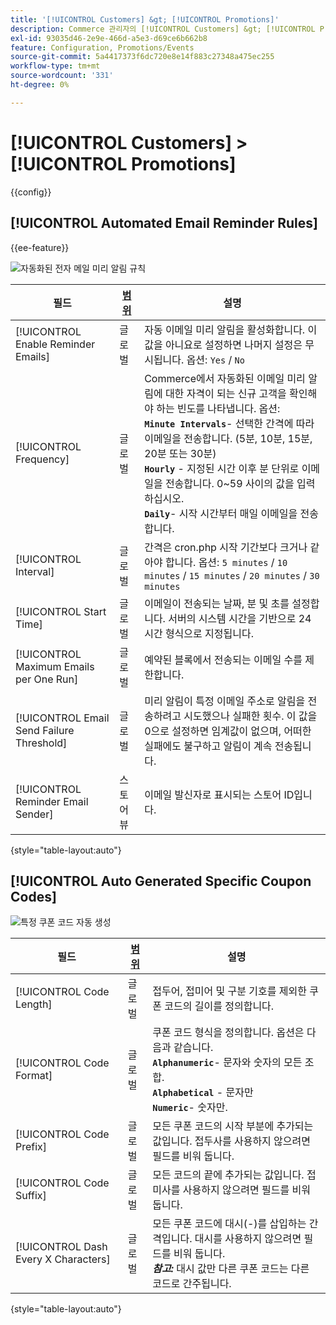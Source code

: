 ```yaml
---
title: '[!UICONTROL Customers] &gt; [!UICONTROL Promotions]'
description: Commerce 관리자의 [!UICONTROL Customers] &gt; [!UICONTROL Promotions] 페이지에서 구성 설정을 검토하십시오.
exl-id: 93035d46-2e9e-466d-a5e3-d69ce6b662b8
feature: Configuration, Promotions/Events
source-git-commit: 5a4417373f6dc720e8e14f883c27348a475ec255
workflow-type: tm+mt
source-wordcount: '331'
ht-degree: 0%

---
```


# [!UICONTROL Customers] > [!UICONTROL Promotions]

{{config}}

## [!UICONTROL Automated Email Reminder Rules]

{{ee-feature}}

![자동화된 전자 메일 미리 알림 규칙](./assets/promotions-automated-email-reminder-rules.png)<!-- zoom -->

<!-- [Automated Email Reminder Rules](https://experienceleague.adobe.com/ko/docs/commerce-admin/marketing/communications/email-reminders/email-reminder-rules#configure-email-reminders) -->

| 필드 | [범위](../../getting-started/websites-stores-views.md#scope-settings) | 설명 |
|--- |--- |--- |
| [!UICONTROL Enable Reminder Emails] | 글로벌 | 자동 이메일 미리 알림을 활성화합니다. 이 값을 아니요로 설정하면 나머지 설정은 무시됩니다. 옵션: `Yes` / `No` |
| [!UICONTROL Frequency] | 글로벌 | Commerce에서 자동화된 이메일 미리 알림에 대한 자격이 되는 신규 고객을 확인해야 하는 빈도를 나타냅니다. 옵션: <br/>**`Minute Intervals`**- 선택한 간격에 따라 이메일을 전송합니다. (5분, 10분, 15분, 20분 또는 30분)<br/>**`Hourly`** - 지정된 시간 이후 분 단위로 이메일을 전송합니다. 0~59 사이의 값을 입력하십시오. <br/>**`Daily`**- 시작 시간부터 매일 이메일을 전송합니다. |
| [!UICONTROL Interval] | 글로벌 | 간격은 cron.php 시작 기간보다 크거나 같아야 합니다. 옵션: `5 minutes` / `10 minutes` / `15 minutes` / `20 minutes` / `30 minutes` |
| [!UICONTROL Start Time] | 글로벌 | 이메일이 전송되는 날짜, 분 및 초를 설정합니다. 서버의 시스템 시간을 기반으로 24시간 형식으로 지정됩니다. |
| [!UICONTROL Maximum Emails per One Run] | 글로벌 | 예약된 블록에서 전송되는 이메일 수를 제한합니다. |
| [!UICONTROL Email Send Failure Threshold] | 글로벌 | 미리 알림이 특정 이메일 주소로 알림을 전송하려고 시도했으나 실패한 횟수. 이 값을 0으로 설정하면 임계값이 없으며, 어떠한 실패에도 불구하고 알림이 계속 전송됩니다. |
| [!UICONTROL Reminder Email Sender] | 스토어 뷰 | 이메일 발신자로 표시되는 스토어 ID입니다. |

{style="table-layout:auto"}

## [!UICONTROL Auto Generated Specific Coupon Codes]

![특정 쿠폰 코드 자동 생성](./assets/promotions-auto-generated-specific-coupon-codes.png)<!-- zoom -->

<!-- [Auto Generated Specific Coupon Codes](https://experienceleague.adobe.com/ko/docs/commerce-admin/marketing/promotions/cart-rules/price-rules-cart-coupon#configure-coupon-codes)  -->

| 필드 | [범위](../../getting-started/websites-stores-views.md#scope-settings) | 설명 |
|--- |--- |--- |
| [!UICONTROL Code Length] | 글로벌 | 접두어, 접미어 및 구분 기호를 제외한 쿠폰 코드의 길이를 정의합니다. |
| [!UICONTROL Code Format] | 글로벌 | 쿠폰 코드 형식을 정의합니다. 옵션은 다음과 같습니다. <br/>**`Alphanumeric`**- 문자와 숫자의 모든 조합.<br/>**`Alphabetical`** - 문자만 <br/>**`Numeric`**- 숫자만. |
| [!UICONTROL Code Prefix] | 글로벌 | 모든 쿠폰 코드의 시작 부분에 추가되는 값입니다. 접두사를 사용하지 않으려면 필드를 비워 둡니다. |
| [!UICONTROL Code Suffix] | 글로벌 | 모든 코드의 끝에 추가되는 값입니다. 접미사를 사용하지 않으려면 필드를 비워 둡니다. |
| [!UICONTROL Dash Every X Characters] | 글로벌 | 모든 쿠폰 코드에 대시(-)를 삽입하는 간격입니다. 대시를 사용하지 않으려면 필드를 비워 둡니다. <br/>_&#x200B;**참고:**&#x200B;_ 대시 값만 다른 쿠폰 코드는 다른 코드로 간주됩니다. |

{style="table-layout:auto"}
